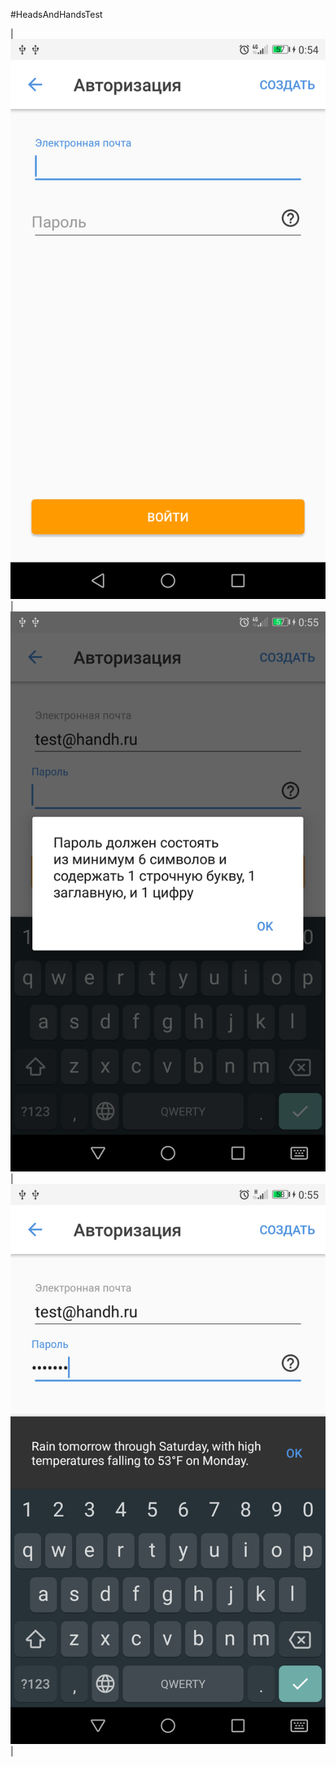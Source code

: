 #HeadsAndHandsTest

|![alt text](screenshots/1.png)|![alt text](screenshots/2.png)|![alt text](screenshots/3.png)|